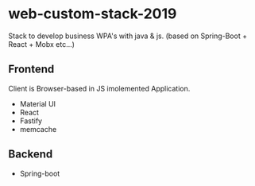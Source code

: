 # web-custom-stack-2019
Stack to develop business WPA's with java & js.
(based on Spring-Boot + React + Mobx etc...)


## Frontend

Client is Browser-based in JS imolemented Application.

* Material UI
* React 
* Fastify
* memcache

## Backend
* Spring-boot
